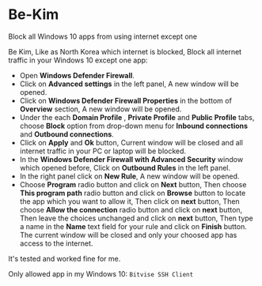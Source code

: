 # Be-Kim
Block all Windows 10 apps from using internet except one

Be Kim, Like as North Korea which internet is blocked, Block all internet traffic in your Windows 10 except one app:

* Open **Windows Defender Firewall**.
* Click on **Advanced settings** in the left panel, A new window will be opened.
* Click on **Windows Defender Firewall Properties** in the bottom of **Overview** section, A new window will be opened.
* Under the each **Domain Profile** , **Private Profile** and **Public Profile** tabs, choose **Block** option from drop-down menu for **Inbound connections** and **Outbound connections**.
* Click on **Apply** and **Ok** button, Current window will be closed and all internet traffic in your PC or laptop will be blocked.
* In the **Windows Defender Firewall with Advanced Security** window which opened before, Click on **Outbound Rules** in the left panel.
* In the right panel click on **New Rule**, A new window will be opened.
* Choose **Program** radio button and click on **Next** button, Then choose **This program path** radio button and click on **Browse** button to locate the app which you want to allow it, Then click on **next** button, Then choose **Allow the connection** radio button and click on **next** button, Then leave the choices unchanged and click on **next** button, Then type a name in the **Name** text field for your rule and click on **Finish** button. The current window will be closed and only your choosed app has access to the internet.

It's tested and worked fine for me. 

Only allowed app in my Windows 10: `Bitvise SSH Client`
